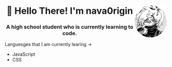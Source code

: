 <h1 align="center">👋 Hello There! I'm nava0rigin <img src="me.png" height="100px" width="100px" align="right"></h1>
<h3 align="center">A high school student who is currently learning to code.</h3>

Languesges that I am currently learing -> 
 + JavaScript
 + CSS
